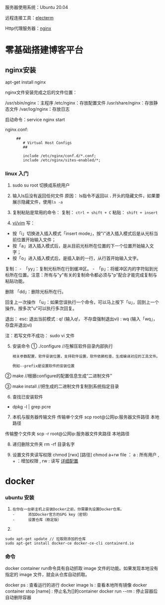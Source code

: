 服务器使用系统：Ubuntu 20.04

远程连接工具：[electerm](https://electerm.html5beta.com/)

Http代理服务器：[nginx](https://www.nginx.cn/doc/general/overview.html)

# 零基础搭建博客平台

## nginx安装
apt-get install nginx 

nginx文件安装完成之后的文件位置：

/usr/sbin/nginx：主程序
/etc/nginx：存放配置文件
/usr/share/nginx：存放静态文件
/var/log/nginx：存放日志

启动命令：service nginx start

nginx.conf:
```
     ##
        # Virtual Host Configs
        ##

        include /etc/nginx/conf.d/*.conf;
        include /etc/nginx/sites-enabled/*;
```




### linux 入门
1. sudo su root 切换成系统用户

2. 输入ls后没有返回任何文件
原因： ls指令不返回以   **.**   开头的隐藏文件，如果要展示隐藏文件，使用`ls -a`

3. 复制粘贴是常用的命令：
复制： `ctrl + shift + C`
粘贴： `shift + insert`

4. [vi/vim](https://blog.csdn.net/cyl101816/article/details/82026678)
写：
-   按「i」切换进入插入模式「insert mode」，按"i"进入插入模式后是从光标当前位置开始输入文件；
-   按「a」进入插入模式后，是从目前光标所在位置的下一个位置开始输入文字；
-   按「o」进入插入模式后，是插入新的一行，从行首开始输入文字。

复制：
-　「yy」：复制光标所在行到缓冲区。
-　「p」：将缓冲区内的字符贴到光标所在位置。注意：所有与"y"有关的复制命令都必须与"p"配合才能完成复制与粘贴功能。

删除
「dd」：删除光标所在行。

回复上一次操作
「u」：如果您误执行一个命令，可以马上按下「u」，回到上一个操作。按多次"u"可以执行多次回复。

退出：
esc: 退出当前模式
: q! (输入q!， 不存盘强制退出vi)
: wq (输入「wq」，存盘并退出vi)

注：若写文件不成功： sudo vi 文件

5. 安装命令
① ./configure         //在解压软件目录内部执行

       相关参数配置，软件安装位置，支持软件设置，软件依赖检查，生成编译对应的工具文件。

       例如--prefix是设置软件的安装位置

② make               //根据configure的配置信息生成“二进制文件”

③ make  install        //把生成的二进制文件复制到系统指定目录

6. 查找已安装软件
-   dpkg -l | grep pcre

7. 本机与服务器传输文件
传输单个文件
scp root@公网ip:服务器文件路径 本地路径

传输整个文件夹
scp -r root@公网ip:服务器文件夹路径 本地路径

8. 递归删除文件夹
rm -rf 目录名字

9. 设置文件夹读写权限 chmod [rwx] [路径]
chmod a+rw file ： a : 所有用户 , + ：增加权限 , rw : 读写
[详细配置](https://www.runoob.com/linux/linux-comm-chmod.html)


# docker 
### ubuntu 安装

1.     在你在一台新主机上安装Docker之前，你需要先设置Docker仓库。
       -      添加Docker官方的GPG key（密钥）
       -      设置仓库（稳定版）
2. 
```
sudo apt-get update // 拉取刚添加的仓库
sudo apt-get install docker-ce docker-ce-cli containerd.io 
```

### 命令
docker container run命令具有自动抓取 image 文件的功能。如果发现本地没有指定的 image 文件，就会从仓库自动抓取。

docker ps : 查看运行的进行
docker image ls : 查看本地所有镜像
docker container stop [name] : 停止名为[]的container
docker run --rm : 停止容器后自动删除容器

